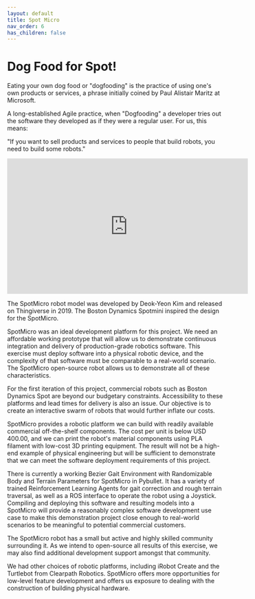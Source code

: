```yaml
---
layout: default
title: Spot Micro
nav_order: 6
has_children: false
---
```


# Dog Food for Spot!

Eating your own dog food or "dogfooding" is the practice of using one's own products or services, a phrase initially coined by Paul Alistair Maritz at Microsoft.

A long-established Agile practice, when "Dogfooding" a developer tries out the software they developed as if they were a regular user. For us, this means:

"If you want to sell products and services to people that build robots, you need to build some robots."

<iframe width="560" height="315" src="https://www.youtube.com/embed/S-uzWG9Z-5E" title="YouTube video player" frameborder="0" allow="accelerometer; autoplay; clipboard-write; encrypted-media; gyroscope; picture-in-picture" allowfullscreen></iframe>

The SpotMicro robot model was developed by Deok-Yeon Kim and released on Thingiverse in 2019. The Boston Dynamics Spotmini inspired the design for the SpotMicro.

SpotMicro was an ideal development platform for this project. We need an affordable working prototype that will allow us to demonstrate continuous integration and delivery of production-grade robotics software. This exercise must deploy software into a physical robotic device, and the complexity of that software must be comparable to a real-world scenario. The SpotMicro open-source robot allows us to demonstrate all of these characteristics.

For the first iteration of this project, commercial robots such as Boston Dynamics Spot are beyond our budgetary constraints. Accessibility to these platforms and lead times for delivery is also an issue. Our objective is to create an interactive swarm of robots that would further inflate our costs.

SpotMicro provides a robotic platform we can build with readily available commercial off-the-shelf components. The cost per unit is below USD 400.00, and we can print the robot's material components using PLA filament with low-cost 3D printing equipment. The result will not be a high-end example of physical engineering but will be sufficient to demonstrate that we can meet the software deployment requirements of this project.

There is currently a working Bezier Gait Environment with Randomizable Body and Terrain Parameters for SpotMicro in Pybullet. It has a variety of trained Reinforcement Learning Agents for gait correction and rough terrain traversal, as well as a ROS interface to operate the robot using a Joystick. Compiling and deploying this software and resulting models into a SpotMicro will provide a reasonably complex software development use case to make this demonstration project close enough to real-world scenarios to be meaningful to potential commercial customers.

The SpotMicro robot has a small but active and highly skilled community surrounding it. As we intend to open-source all results of this exercise, we may also find additional development support amongst that community.

We had other choices of robotic platforms, including iRobot Create and the Turtlebot from Clearpath Robotics. SpotMicro offers more opportunities for low-level feature development and offers us exposure to dealing with the construction of building physical hardware.
